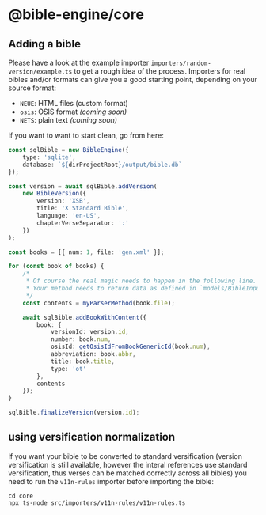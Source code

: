 # @bible-engine/core

## Adding a bible

Please have a look at the example importer `importers/random-version/example.ts` to get a rough idea of the process. Importers for real bibles and/or formats can give you a good starting point, depending on your source format:

-   `NEUE`: HTML files (custom format)
-   `osis`: OSIS format _(coming soon)_
-   `NETS`: plain text _(coming soon)_

If you want to want to start clean, go from here:

```typescript
const sqlBible = new BibleEngine({
    type: 'sqlite',
    database: `${dirProjectRoot}/output/bible.db`
});

const version = await sqlBible.addVersion(
    new BibleVersion({
        version: 'XSB',
        title: 'X Standard Bible',
        language: 'en-US',
        chapterVerseSeparator: ':'
    })
);

const books = [{ num: 1, file: 'gen.xml' }];

for (const book of books) {
    /*
     * Of course the real magic needs to happen in the following line.
     * Your method needs to return data as defined in `models/BibleInput.ts`
     */
    const contents = myParserMethod(book.file);

    await sqlBible.addBookWithContent({
        book: {
            versionId: version.id,
            number: book.num,
            osisId: getOsisIdFromBookGenericId(book.num),
            abbreviation: book.abbr,
            title: book.title,
            type: 'ot'
        },
        contents
    });
}

sqlBible.finalizeVersion(version.id);
```

## using versification normalization

If you want your bible to be converted to standard versification (version versification is still available, however the interal references use standard versification, thus verses can be matched correctly across all bibles) you need to run the `v11n-rules` importer before importing the bible:

```
cd core
npx ts-node src/importers/v11n-rules/v11n-rules.ts
```
